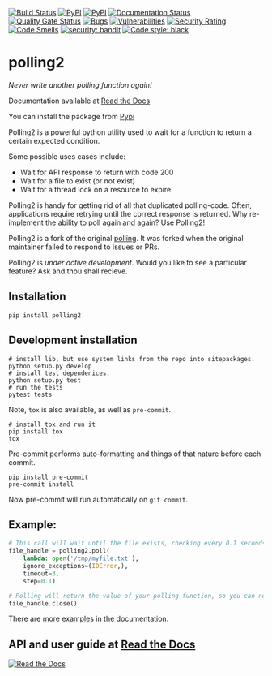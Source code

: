 [![Build Status](https://travis-ci.com/ddmee/polling2.svg?branch=master)](https://travis-ci.org/ddmee/polling2)
[![PyPI](https://img.shields.io/pypi/dm/polling2.svg)](https://pypi.org/project/polling2/)
[![PyPI](https://img.shields.io/pypi/v/polling2.svg)](https://pypi.org/project/polling2/)
[![Documentation Status](https://readthedocs.org/projects/polling2/badge/?version=latest)](https://polling2.readthedocs.io/en/latest/?badge=latest)
[![Quality Gate Status](https://sonarcloud.io/api/project_badges/measure?project=ddmee_polling2&metric=alert_status)](https://sonarcloud.io/summary/new_code?id=ddmee_polling2)
[![Bugs](https://sonarcloud.io/api/project_badges/measure?project=ddmee_polling2&metric=bugs)](https://sonarcloud.io/summary/new_code?id=ddmee_polling2)
[![Vulnerabilities](https://sonarcloud.io/api/project_badges/measure?project=ddmee_polling2&metric=vulnerabilities)](https://sonarcloud.io/summary/new_code?id=ddmee_polling2)
[![Security Rating](https://sonarcloud.io/api/project_badges/measure?project=ddmee_polling2&metric=security_rating)](https://sonarcloud.io/summary/new_code?id=ddmee_polling2)
[![Code Smells](https://sonarcloud.io/api/project_badges/measure?project=ddmee_polling2&metric=code_smells)](https://sonarcloud.io/summary/new_code?id=ddmee_polling2)
[![security: bandit](https://img.shields.io/badge/security-bandit-yellow.svg)](https://github.com/PyCQA/bandit)
[![Code style: black](https://img.shields.io/badge/code%20style-black-000000.svg)](https://github.com/psf/black)

# polling2

_Never write another polling function again!_

Documentation available at [Read the Docs](https://polling2.readthedocs.io)

You can install the package from [Pypi](https://pypi.org/project/polling2/)

Polling2 is a powerful python utility used to wait for a function to return a certain expected condition.

Some possible uses cases include:

- Wait for API response to return with code 200
- Wait for a file to exist (or not exist)
- Wait for a thread lock on a resource to expire

Polling2 is handy for getting rid of all that duplicated polling-code. Often, applications require retrying until the correct response is returned. Why re-implement the ability to poll again and again? Use Polling2!

Polling2 is a fork of the original [polling](https://github.com/justiniso/polling). It was forked when the original maintainer failed to respond to issues or PRs.

Polling2 is _under active development_. Would you like to see a particular feature? Ask and thou shall recieve.

## Installation

```shell
pip install polling2
```

## Development installation

```shell
# install lib, but use system links from the repo into sitepackages.
python setup.py develop
# install test dependenices.
python setup.py test
# run the tests
pytest tests
```

Note, `tox` is also available, as well as `pre-commit`.

```shell
# install tox and run it
pip install tox
tox
```

Pre-commit performs auto-formatting and things of that nature before each commit.

```shell
pip install pre-commit
pre-commit install
```

Now pre-commit will run automatically on ``git commit``.

## Example:

```python
# This call will wait until the file exists, checking every 0.1 seconds and stopping after 3 seconds have elapsed
file_handle = polling2.poll(
    lambda: open('/tmp/myfile.txt'),
    ignore_exceptions=(IOError,),
    timeout=3,
    step=0.1)

# Polling will return the value of your polling function, so you can now interact with it
file_handle.close()
```

There are [more examples](https://polling2.readthedocs.io/en/latest/examples) in the documentation.

## API and user guide at [Read the Docs](https://polling2.readthedocs.io)

[![Read the Docs](https://raw.githubusercontent.com/ddmee/polling2/master/ext/read_the_docs.png)](https://polling2.readthedocs.io)
